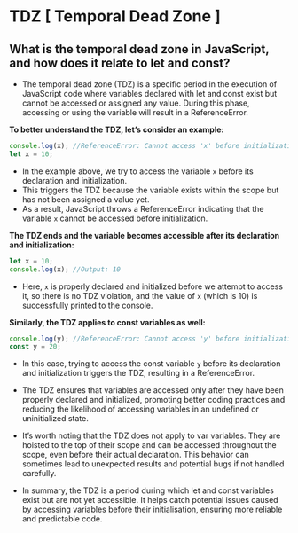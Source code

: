 # TDZ [ Temporal Dead Zone ]

## What is the temporal dead zone in JavaScript, and how does it relate to let and const?

- The temporal dead zone (TDZ) is a specific period in the execution of JavaScript code where variables declared with let and const exist but cannot be accessed or assigned any value. During this phase, accessing or using the variable will result in a ReferenceError.

**To better understand the TDZ, let’s consider an example:**

```js
console.log(x); //ReferenceError: Cannot access 'x' before initialization
let x = 10;
```

- In the example above, we try to access the variable `x` before its declaration and initialization.
- This triggers the TDZ because the variable exists within the scope but has not been assigned a value yet.
- As a result, JavaScript throws a ReferenceError indicating that the variable `x` cannot be accessed before initialization.

**The TDZ ends and the variable becomes accessible after its declaration and initialization:**

```js
let x = 10;
console.log(x); //Output: 10
```

- Here, `x` is properly declared and initialized before we attempt to access it, so there is no TDZ violation, and the value of `x` (which is 10) is successfully printed to the console.
  
**Similarly, the TDZ applies to const variables as well:**

```js
console.log(y); //ReferenceError: Cannot access 'y' before initialization
const y = 20;
```

- In this case, trying to access the const variable `y` before its declaration and initialization triggers the TDZ, resulting in a ReferenceError.

- The TDZ ensures that variables are accessed only after they have been properly declared and initialized, promoting better coding practices and reducing the likelihood of accessing variables in an undefined or uninitialized state.

- It’s worth noting that the TDZ does not apply to var variables. They are hoisted to the top of their scope and can be accessed throughout the scope, even before their actual declaration. This behavior can sometimes lead to unexpected results and potential bugs if not handled carefully.

- In summary, the TDZ is a period during which let and const variables exist but are not yet accessible. It helps catch potential issues caused by accessing variables before their initialisation, ensuring more reliable and predictable code.
